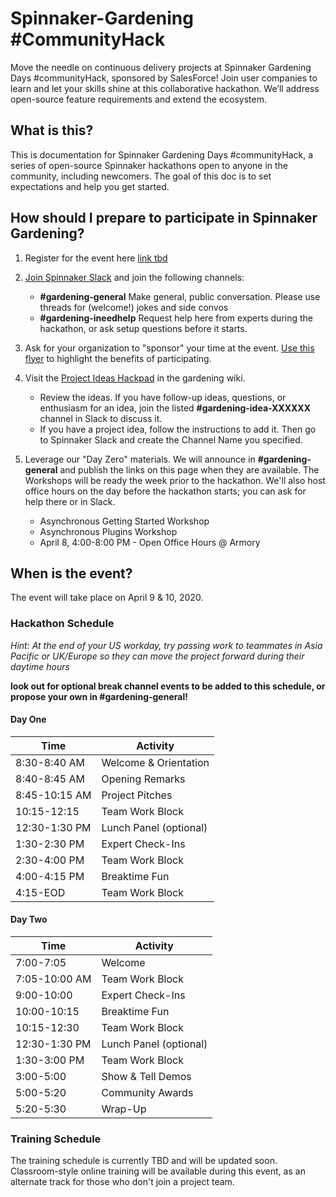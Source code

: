 # Spinnaker-Gardening #CommunityHack

Move the needle on continuous delivery projects at Spinnaker Gardening Days #communityHack, sponsored by SalesForce! Join user companies to learn and let your skills shine at this collaborative hackathon. We’ll address open-source feature requirements and extend the ecosystem.

## What is this?
This is documentation for Spinnaker Gardening Days #communityHack, a series of open-source Spinnaker hackathons open to anyone in the community, including newcomers. The goal of this doc is to set expectations and help you get started.

## How should I prepare to participate in Spinnaker Gardening?
1. Register for the event here [link tbd](example.com)
2. [Join Spinnaker Slack](join.spinnaker.io) and join the following channels:
    * **#gardening-general**   Make general, public conversation. Please use threads for (welcome!) jokes and side convos
    * **#gardening-ineedhelp**   Request help here from experts during the hackathon, or ask setup questions before it starts.
3. Ask for your organization to "sponsor" your time at the event. [Use this flyer](https://s.armory.io/v1ur0KQQ) to highlight the benefits of participating.
4. Visit the [Project Ideas Hackpad](https://github.com/spinnaker-hackathon/gardening/wiki/Project-Ideas) in the gardening wiki. 
   * Review the ideas. If you have follow-up ideas, questions, or enthusiasm for an idea, join the listed __#gardening-idea-XXXXXX__ channel in Slack to discuss it.
   * If you have a project idea, follow the instructions to add it. Then go to Spinnaker Slack and create the Channel Name you specified. 
5. Leverage our "Day Zero" materials. We will announce in **#gardening-general** and publish the links on this page when they are available. The Workshops will be ready the week prior to the hackathon. We'll also host office hours on the day before the hackathon starts; you can ask for help there or in Slack.

    - Asynchronous Getting Started Workshop
    - Asynchronous Plugins Workshop
    - April 8, 4:00-8:00 PM - Open Office Hours @ Armory

## When is the event?
The event will take place on April 9 & 10, 2020.

### Hackathon Schedule
*Hint: At the end of your US workday, try passing work to teammates in Asia Pacific or UK/Europe so they can move the project forward during their daytime hours*

__look out for optional break channel events to be added to this schedule, or propose your own in #gardening-general!__

#### Day One
|Time|Activity|
|-----|-----------------------|
|8:30-8:40 AM|Welcome & Orientation|
|8:40-8:45 AM|Opening Remarks|
|8:45-10:15 AM|Project Pitches|
|10:15-12:15|Team Work Block|
|12:30-1:30 PM|Lunch Panel (optional)|
|1:30-2:30 PM|Expert Check-Ins|
|2:30-4:00 PM|Team Work Block|
|4:00-4:15 PM|Breaktime Fun|
|4:15-EOD|Team Work Block|

#### Day Two
|Time|Activity|
|-----|-----------------------|
|7:00-7:05|Welcome|
|7:05-10:00 AM|Team Work Block|
|9:00-10:00|Expert Check-Ins|
|10:00-10:15|Breaktime Fun|
|10:15-12:30|Team Work Block|
|12:30-1:30 PM|Lunch Panel (optional)|
|1:30-3:00 PM|Team Work Block|
|3:00-5:00|Show & Tell Demos
|5:00-5:20|Community Awards|
|5:20-5:30|Wrap-Up|


### Training Schedule
The training schedule is currently TBD and will be updated soon. Classroom-style online training will be available during this event, as an alternate track for those who don't join a project team. 

